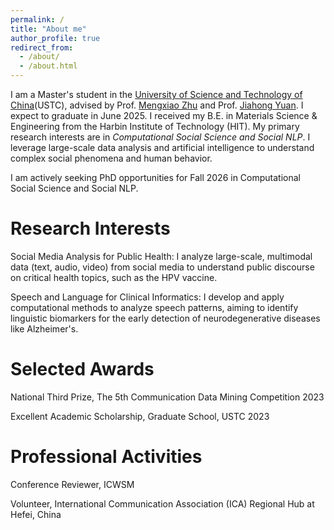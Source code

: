 ```yaml
---
permalink: /
title: "About me"
author_profile: true
redirect_from: 
  - /about/
  - /about.html
---
```


I am a Master's student in the [University of Science and Technology of China](https://en.ustc.edu.cn)(USTC), advised by Prof. [Mengxiao Zhu](https://sites.google.com/site/mengxiaozhu/home?authuser=0)  and Prof. [Jiahong Yuan](https://scholar.google.com/citations?user=jbbXJOkAAAAJ&hl=en). I expect to graduate in June 2025.  I received my B.E. in Materials Science & Engineering from the Harbin Institute of Technology (HIT). My primary research interests are in *Computational Social Science and Social NLP*.  I leverage large-scale data analysis and artificial intelligence to understand complex social phenomena and human behavior.

I am actively seeking PhD opportunities for Fall 2026 in Computational Social Science and Social NLP.

Research Interests
======

Social Media Analysis for Public Health: I analyze large-scale, multimodal data (text, audio, video) from social media to understand public discourse on critical health topics, such as the HPV vaccine.

Speech and Language for Clinical Informatics: I develop and apply computational methods to analyze speech patterns, aiming to identify linguistic biomarkers for the early detection of neurodegenerative diseases like Alzheimer's.


Selected Awards
======

National Third Prize, The 5th Communication Data Mining Competition 2023

Excellent Academic Scholarship, Graduate School, USTC 2023

Professional Activities
======
Conference Reviewer, ICWSM

Volunteer, International Communication Association (ICA) Regional Hub at Hefei, China
